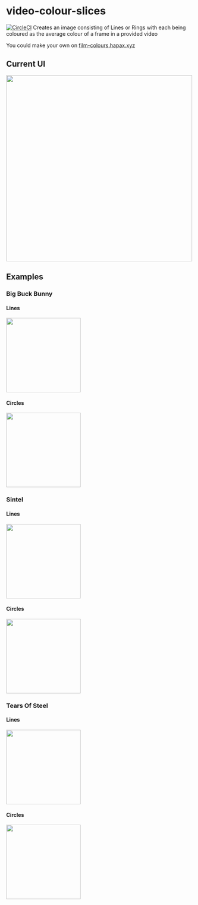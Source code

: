 # video-colour-slices
[![CircleCI](https://circleci.com/gh/AdamSlack/video-colour-slices.svg?style=svg)](https://circleci.com/gh/AdamSlack/video-colour-slices)
Creates an image consisting of Lines or Rings with each being coloured as the average colour of a frame in a provided video

You could make your own on [film-colours.hapax.xyz](http://film-colours.hapax.xyz)

## Current UI

<img src="https://github.com/AdamSlack/video-colour-slices/blob/master/ui-screenshot.png?raw=true" width="500">

## Examples

### Big Buck Bunny

#### Lines
<img src="https://github.com/AdamSlack/video-colour-slices/blob/master/examples/bigBuckBunny-lines.png?raw=true" width="200">

#### Circles
<img src="https://github.com/AdamSlack/video-colour-slices/blob/master/examples/bigBuckBunny-circles.png?raw=true" width="200">

### Sintel

#### Lines
<img src="https://github.com/AdamSlack/video-colour-slices/blob/master/examples/sintel-lines.png?raw=true" width="200">

#### Circles
<img src="https://github.com/AdamSlack/video-colour-slices/blob/master/examples/sintel-circles.png?raw=true" width="200">


### Tears Of Steel

#### Lines
<img src="https://github.com/AdamSlack/video-colour-slices/blob/master/examples/tearsOfSteel-lines.png?raw=true" width="200">

#### Circles
<img src="https://github.com/AdamSlack/video-colour-slices/blob/master/examples/tearsOfSteel-circles.png?raw=true" width="200">
